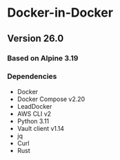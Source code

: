 # Docker-in-Docker

## Version 26.0

### Based on Alpine 3.19

### Dependencies

* Docker
* Docker Compose v2.20
* LeadDocker
* AWS CLI v2
* Python 3.11
* Vault client v1.14
* jq
* Curl
* Rust
